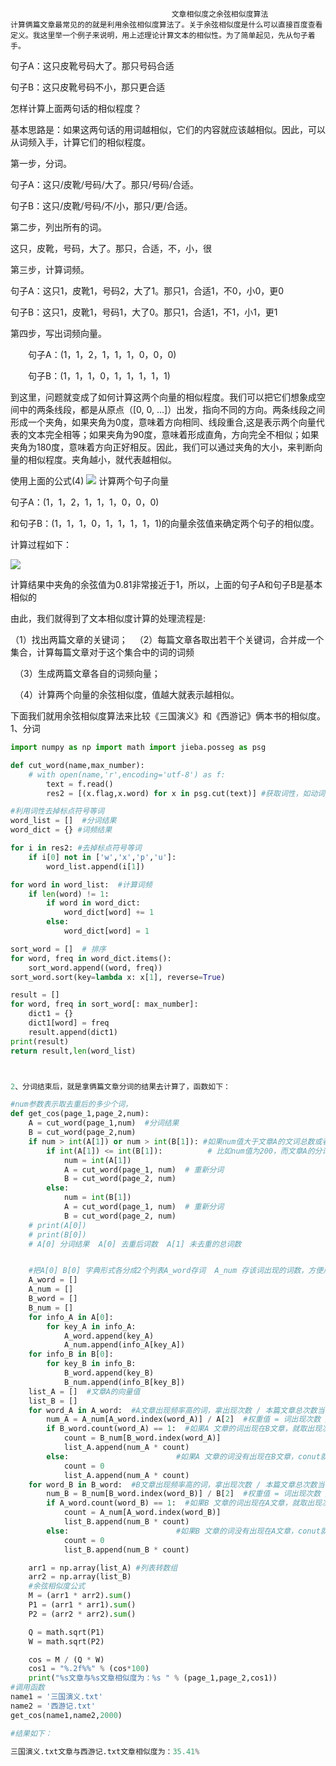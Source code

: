                                         文章相似度之余弦相似度算法
    计算俩篇文章最常见的的就是利用余弦相似度算法了。关于余弦相似度是什么可以直接百度查看定义。我这里举一个例子来说明，用上述理论计算文本的相似性。为了简单起见，先从句子着手。

句子A：这只皮靴号码大了。那只号码合适

句子B：这只皮靴号码不小，那只更合适

怎样计算上面两句话的相似程度？

基本思路是：如果这两句话的用词越相似，它们的内容就应该越相似。因此，可以从词频入手，计算它们的相似程度。

第一步，分词。

句子A：这只/皮靴/号码/大了。那只/号码/合适。

句子B：这只/皮靴/号码/不/小，那只/更/合适。

第二步，列出所有的词。

这只，皮靴，号码，大了。那只，合适，不，小，很

第三步，计算词频。

句子A：这只1，皮靴1，号码2，大了1。那只1，合适1，不0，小0，更0

句子B：这只1，皮靴1，号码1，大了0。那只1，合适1，不1，小1，更1

第四步，写出词频向量。

　　句子A：(1，1，2，1，1，1，0，0，0)

　　句子B：(1，1，1，0，1，1，1，1，1)

到这里，问题就变成了如何计算这两个向量的相似程度。我们可以把它们想象成空间中的两条线段，都是从原点（[0, 0, ...]）出发，指向不同的方向。两条线段之间形成一个夹角，如果夹角为0度，意味着方向相同、线段重合,这是表示两个向量代表的文本完全相等；如果夹角为90度，意味着形成直角，方向完全不相似；如果夹角为180度，意味着方向正好相反。因此，我们可以通过夹角的大小，来判断向量的相似程度。夹角越小，就代表越相似。

使用上面的公式(4)
![](http://img.blog.csdn.net/20131111190818687)
计算两个句子向量

句子A：(1，1，2，1，1，1，0，0，0)

和句子B：(1，1，1，0，1，1，1，1，1)的向量余弦值来确定两个句子的相似度。

计算过程如下：

![](http://img.blog.csdn.net/20131111190905937)

计算结果中夹角的余弦值为0.81非常接近于1，所以，上面的句子A和句子B是基本相似的

由此，我们就得到了文本相似度计算的处理流程是:

（1）找出两篇文章的关键词；
　（2）每篇文章各取出若干个关键词，合并成一个集合，计算每篇文章对于这个集合中的词的词频

　（3）生成两篇文章各自的词频向量；

　（4）计算两个向量的余弦相似度，值越大就表示越相似。

下面我们就用余弦相似度算法来比较《三国演义》和《西游记》俩本书的相似度。 
1、分词 
```python
import numpy as np import math import jieba.posseg as psg

def cut_word(name,max_number):
    # with open(name,'r',encoding='utf-8') as f: 
        text = f.read() 
        res2 = [(x.flag,x.word) for x in psg.cut(text)] #获取词性，如动词、名词等 w代表标点符号, x 代表字符串, p 介词（把、被）, u 助词

#利用词性去掉标点符号等词
word_list = []  #分词结果
word_dict = {} #词频结果

for i in res2: #去掉标点符号等词
    if i[0] not in ['w','x','p','u']:
        word_list.append(i[1])

for word in word_list:  #计算词频
    if len(word) != 1:
        if word in word_dict:
            word_dict[word] += 1
        else:
            word_dict[word] = 1

sort_word = []  # 排序
for word, freq in word_dict.items():
    sort_word.append((word, freq))
sort_word.sort(key=lambda x: x[1], reverse=True)

result = []
for word, freq in sort_word[: max_number]:
    dict1 = {}
    dict1[word] = freq
    result.append(dict1)
print(result)
return result,len(word_list)



2、分词结束后，就是拿俩篇文章分词的结果去计算了，函数如下：

#num参数表示取去重后的多少个词，
def get_cos(page_1,page_2,num):
    A = cut_word(page_1,num)  #分词结果
    B = cut_word(page_2,num)
    if num > int(A[1]) or num > int(B[1]): #如果num值大于文章A的文词总数或者大于文章B的分词总数，就重新设置num，重新分词，
        if int(A[1]) <= int(B[1]):          # 比如num值为200，而文章A的分词总数为2000，文章B分词总数为20，这样得出的数组长度就不一致，会导致计算错，此时重新设置num值为20，重新给AB文章分词
            num = int(A[1])
            A = cut_word(page_1, num)  # 重新分词
            B = cut_word(page_2, num)
        else:
            num = int(B[1])
            A = cut_word(page_1, num)  # 重新分词
            B = cut_word(page_2, num)
    # print(A[0])
    # print(B[0])
    # A[0] 分词结果  A[0] 去重后词数  A[1] 未去重的总词数


    #把A[0] B[0] 字典形式各分成2个列表A_word存词  A_num 存该词出现的词数，方便后面计算
    A_word = []
    A_num = []
    B_word = []
    B_num = []
    for info_A in A[0]:
        for key_A in info_A:
            A_word.append(key_A)
            A_num.append(info_A[key_A])
    for info_B in B[0]:
        for key_B in info_B:
            B_word.append(key_B)
            B_num.append(info_B[key_B])
    list_A = []  #文章A的向量值
    list_B = []
    for word_A in A_word:  #A文章出现频率高的词，拿出现次数 / 本篇文章总次数当做权重值，再拿权重值 * 该词在另一篇文章中出现的次数，结果存在list_1中做向量用
        num_A = A_num[A_word.index(word_A)] / A[2]  #权重值 = 词出现次数 / 总词数
        if B_word.count(word_A) == 1:  #如果A 文章的词出现在B文章，就取出现次数
            count = B_num[B_word.index(word_A)]
            list_A.append(num_A * count)
        else:                        #如果A 文章的词没有出现在B文章，conut就是0
            count = 0
            list_A.append(num_A * count)
    for word_B in B_word:  #B文章出现频率高的词，拿出现次数 / 本篇文章总次数当做权重值，再拿权重值 * 该词在另一篇文章中出现的次数，结果存在list_1中做向量用
        num_B = B_num[B_word.index(word_B)] / B[2]  #权重值 = 词出现次数 / 总词数
        if A_word.count(word_B) == 1:  #如果B 文章的词出现在A文章，就取出现次数
            count = A_num[A_word.index(word_B)]
            list_B.append(num_B * count)
        else:                        #如果B 文章的词没有出现在A文章，conut就是0
            count = 0
            list_B.append(num_B * count)

    arr1 = np.array(list_A) #列表转数组
    arr2 = np.array(list_B)
    #余弦相似度公式
    M = (arr1 * arr2).sum()
    P1 = (arr1 * arr1).sum()
    P2 = (arr2 * arr2).sum()

    Q = math.sqrt(P1)
    W = math.sqrt(P2)

    cos = M / (Q * W)
    cos1 = "%.2f%%" % (cos*100)
    print("%s文章与%s文章相似度为：%s " % (page_1,page_2,cos1))
#调用函数 
name1 = '三国演义.txt' 
name2 = '西游记.txt' 
get_cos(name1,name2,2000)

#结果如下： 

三国演义.txt文章与西游记.txt文章相似度为：35.41%

```
